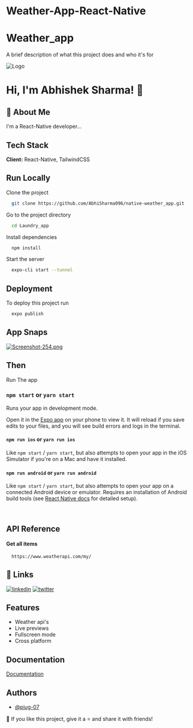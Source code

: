 # Weather-App-React-Native


#   Weather_app

A brief description of what this project does and who it's for


![Logo](https://www.theconsolelogs.com/react/react-native.png)


# Hi, I'm Abhishek Sharma! 👋


## 🚀 About Me
I'm a React-Native developer...


## Tech Stack

**Client:** React-Native, TailwindCSS




## Run Locally

Clone the project

```bash
  git clone https://github.com/AbhiSharma096/native-weather_app.git
```

Go to the project directory

```bash
  cd Laundry_app
```

Install dependencies

```bash
  npm install
```

Start the server

```bash
  expo-cli start --tunnel
```


## Deployment

To deploy this project run

```bash
  expo publish
```


## App Snaps

[![Screenshot-254.png](https://i.postimg.cc/PqPJTwkF/Screenshot-254.png)](https://postimg.cc/rd2M9zsS)

## Then

Run The app

### `npm start` or `yarn start`

Runs your app in development mode.

Open it in the [Expo app](https://expo.io) on your phone to view it. It will reload if you save edits to your files, and you will see build errors and logs in the terminal.

#### `npm run ios` or `yarn run ios`

Like `npm start` / `yarn start`, but also attempts to open your app in the iOS Simulator if you're on a Mac and have it installed.

#### `npm run android` or `yarn run android`

Like `npm start` / `yarn start`, but also attempts to open your app on a connected Android device or emulator. Requires an installation of Android build tools (see [React Native docs](https://facebook.github.io/react-native/docs/getting-started.html) for detailed setup).

<br />

## API Reference

#### Get all items

```http
  https://www.weatherapi.com/my/
```



## 🔗 Links


[![linkedin](https://img.shields.io/badge/linkedin-0A66C2?style=for-the-badge&logo=linkedin&logoColor=white)](https://www.linkedin.com/in/piyushg07/)
[![twitter](https://img.shields.io/badge/twitter-1DA1F2?style=for-the-badge&logo=twitter&logoColor=white)](https://x.com/Abhishek_abs_01)


## Features

- Weather api's
- Live previews
- Fullscreen mode
- Cross platform


## Documentation

[Documentation](https://reactnative.dev/docs/environment-setup)


## Authors

- [@piug-07](https://www.github.com/piug-07)



 



💙 If you like this project, give it a ⭐ and share it with friends!

